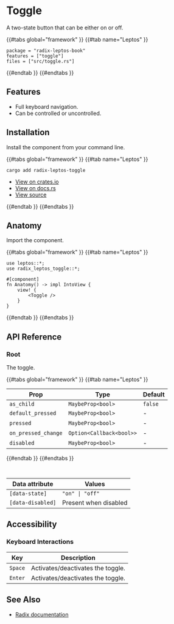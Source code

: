 # Toggle

A two-state button that can be either on or off.

{{#tabs global="framework" }}
{{#tab name="Leptos" }}

```toml,trunk
package = "radix-leptos-book"
features = ["toggle"]
files = ["src/toggle.rs"]
```

{{#endtab }}
{{#endtabs }}

## Features

-   Full keyboard navigation.
-   Can be controlled or uncontrolled.

## Installation

Install the component from your command line.

{{#tabs global="framework" }}
{{#tab name="Leptos" }}

```shell
cargo add radix-leptos-toggle
```

-   [View on crates.io](https://crates.io/crates/radix-leptos-toggle)
-   [View on docs.rs](https://docs.rs/radix-leptos-toggle/latest/radix_leptos_toggle/)
-   [View source](https://github.com/RustForWeb/radix/tree/main/packages/primitives/leptos/toggle)

{{#endtab }}
{{#endtabs }}

## Anatomy

Import the component.

{{#tabs global="framework" }}
{{#tab name="Leptos" }}

```rust,ignore
use leptos::*;
use radix_leptos_toggle::*;

#[component]
fn Anatomy() -> impl IntoView {
    view! {
        <Toggle />
    }
}
```

{{#endtab }}
{{#endtabs }}

## API Reference

### Root

The toggle.

{{#tabs global="framework" }}
{{#tab name="Leptos" }}

| Prop                | Type                     | Default |
| ------------------- | ------------------------ | ------- |
| `as_child`          | `MaybeProp<bool>`        | `false` |
| `default_pressed`   | `MaybeProp<bool>`        | -       |
| `pressed`           | `MaybeProp<bool>`        | -       |
| `on_pressed_change` | `Option<Callback<bool>>` | -       |
| `disabled`          | `MaybeProp<bool>`        | -       |

{{#endtab }}
{{#endtabs }}

<div style="height: 1em;"></div>

| Data attribute    | Values                |
| ----------------- | --------------------- |
| `[data-state]`    | `"on" \| "off"`       |
| `[data-disabled]` | Present when disabled |

## Accessibility

### Keyboard Interactions

| Key     | Description                       |
| ------- | --------------------------------- |
| `Space` | Activates/deactivates the toggle. |
| `Enter` | Activates/deactivates the toggle. |

## See Also

-   [Radix documentation](https://www.radix-ui.com/primitives/docs/components/toggle)
